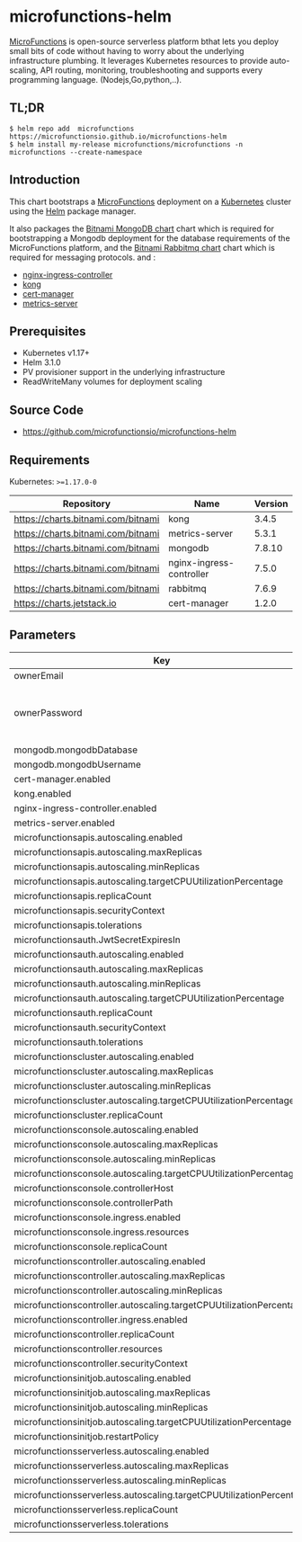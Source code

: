 # microfunctions-helm

[MicroFunctions](https://wwww.microFunctions.io/)  is open-source serverless platform bthat lets you deploy small bits of code without having to worry about the underlying infrastructure plumbing. It leverages Kubernetes  resources to provide auto-scaling, API routing, monitoring, troubleshooting and supports every programming language. (Nodejs,Go,python,..).

## TL;DR

```console
$ helm repo add  microfunctions https://microfunctionsio.github.io/microfunctions-helm
$ helm install my-release microfunctions/microfunctions -n microfunctions --create-namespace 
```

## Introduction

This chart bootstraps a [MicroFunctions](https://wwww.microFunctions.io/) deployment on a [Kubernetes](http://kubernetes.io) cluster using the [Helm](https://helm.sh) package manager.

It also packages the [Bitnami MongoDB chart](https://github.com/bitnami/charts/tree/master/bitnami/mongodb)  chart which is required for bootstrapping a Mongodb deployment for the database requirements of the MicroFunctions platform,
and the [Bitnami Rabbitmq chart](https://github.com/bitnami/charts/tree/master/bitnami/rabbitmq) chart which is required  for messaging protocols.
and :
- [nginx-ingress-controller](https://kubernetes.github.io/ingress-nginx)
- [kong](https://konghq.com/solutions/kubernetes-ingress/)
- [cert-manager](https://cert-manager.io/docs/)
- [metrics-server](https://github.com/kubernetes-sigs/metrics-server)

## Prerequisites

- Kubernetes v1.17+
- Helm 3.1.0
- PV provisioner support in the underlying infrastructure
- ReadWriteMany volumes for deployment scaling
## Source Code

* <https://github.com/microfunctionsio/microfunctions-helm>

## Requirements

Kubernetes: `>=1.17.0-0`

| Repository | Name | Version |
|------------|------|---------|
| https://charts.bitnami.com/bitnami | kong | 3.4.5 |
| https://charts.bitnami.com/bitnami | metrics-server | 5.3.1 |
| https://charts.bitnami.com/bitnami | mongodb | 7.8.10 |
| https://charts.bitnami.com/bitnami | nginx-ingress-controller | 7.5.0 |
| https://charts.bitnami.com/bitnami | rabbitmq | 7.6.9 |
| https://charts.jetstack.io | cert-manager | 1.2.0 |

## Parameters

| Key | Type | Default | Description |
|-----|------|---------|-------------|
| ownerEmail | string | `"owner@microfunctions.local"` |  |
| ownerPassword | string |  | random 10 character long alphanumeric string     |
| mongodb.mongodbDatabase | string | `"microfunctions"` |  |
| mongodb.mongodbUsername | string | `"microfunctions"` |  |
| cert-manager.enabled | bool | `false` |  |
| kong.enabled | bool | `false` |  |
| nginx-ingress-controller.enabled | bool | `false` |  |
| metrics-server.enabled | bool | `false` |  |
| microfunctionsapis.autoscaling.enabled | bool | `false` |  |
| microfunctionsapis.autoscaling.maxReplicas | int | `100` |  |
| microfunctionsapis.autoscaling.minReplicas | int | `1` |  |
| microfunctionsapis.autoscaling.targetCPUUtilizationPercentage | int | `80` |  |
| microfunctionsapis.replicaCount | int | `1` |  |
| microfunctionsapis.securityContext | object | `{}` |  |
| microfunctionsapis.tolerations | list | `[]` |  |
| microfunctionsauth.JwtSecretExpiresIn | string | `"43200s"` |  |
| microfunctionsauth.autoscaling.enabled | bool | `false` |  |
| microfunctionsauth.autoscaling.maxReplicas | int | `100` |  |
| microfunctionsauth.autoscaling.minReplicas | int | `1` |  |
| microfunctionsauth.autoscaling.targetCPUUtilizationPercentage | int | `80` |  |
| microfunctionsauth.replicaCount | int | `1` |  |
| microfunctionsauth.securityContext | object | `{}` |  |
| microfunctionsauth.tolerations | list | `[]` |  |
| microfunctionscluster.autoscaling.enabled | bool | `false` |  |
| microfunctionscluster.autoscaling.maxReplicas | int | `100` |  |
| microfunctionscluster.autoscaling.minReplicas | int | `1` |  |
| microfunctionscluster.autoscaling.targetCPUUtilizationPercentage | int | `80` |  |
| microfunctionscluster.replicaCount | int | `1` |  |
| microfunctionsconsole.autoscaling.enabled | bool | `false` |  |
| microfunctionsconsole.autoscaling.maxReplicas | int | `100` |  |
| microfunctionsconsole.autoscaling.minReplicas | int | `1` |  |
| microfunctionsconsole.autoscaling.targetCPUUtilizationPercentage | int | `80` |  |
| microfunctionsconsole.controllerHost | string | `"microfunctions.local"` |  |
| microfunctionsconsole.controllerPath | string | `"/microfunctions/apis"` |  |
| microfunctionsconsole.ingress.enabled | bool | `false` |  |
| microfunctionsconsole.ingress.resources | object | `{}` |  |
| microfunctionsconsole.replicaCount | int | `1` |  |
| microfunctionscontroller.autoscaling.enabled | bool | `false` |  |
| microfunctionscontroller.autoscaling.maxReplicas | int | `100` |  |
| microfunctionscontroller.autoscaling.minReplicas | int | `1` |  |
| microfunctionscontroller.autoscaling.targetCPUUtilizationPercentage | int | `80` |  |
| microfunctionscontroller.ingress.enabled | bool | `false` |  |
| microfunctionscontroller.replicaCount | int | `1` |  |
| microfunctionscontroller.resources | object | `{}` |  |
| microfunctionscontroller.securityContext | object | `{}` |  |
| microfunctionsinitjob.autoscaling.enabled | bool | `false` |  |
| microfunctionsinitjob.autoscaling.maxReplicas | int | `100` |  |
| microfunctionsinitjob.autoscaling.minReplicas | int | `1` |  |
| microfunctionsinitjob.autoscaling.targetCPUUtilizationPercentage | int | `80` |  |
| microfunctionsinitjob.restartPolicy | string | `"OnFailure"` |  |
| microfunctionsserverless.autoscaling.enabled | bool | `false` |  |
| microfunctionsserverless.autoscaling.maxReplicas | int | `100` |  |
| microfunctionsserverless.autoscaling.minReplicas | int | `1` |  |
| microfunctionsserverless.autoscaling.targetCPUUtilizationPercentage | int | `80` |  |
| microfunctionsserverless.replicaCount | int | `1` |  |
| microfunctionsserverless.tolerations | list | `[]` |  |



